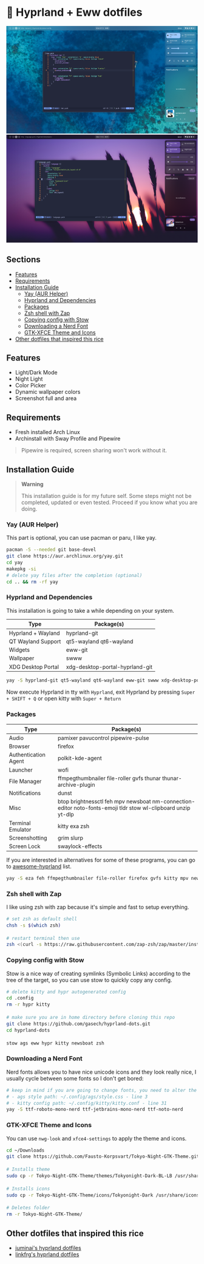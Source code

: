 # 🌌 Hyprland + Eww dotfiles

![Screenshot 1](https://raw.githubusercontent.com/gasech/hyprland-dots/main/assets/screenshot1.png)
![Screenshot 2](https://raw.githubusercontent.com/gasech/hyprland-dots/main/assets/screenshot2.png)

## Sections
<!-- vim-markdown-toc Marked -->

* [Features](#features)
* [Requirements](#requirements)
* [Installation Guide](#installation-guide)
    * [Yay (AUR Helper)](#yay-(aur-helper))
    * [Hyprland and Dependencies](#hyprland-and-dependencies)
    * [Packages](#packages)
    * [Zsh shell with Zap](#zsh-shell-with-zap)
    * [Copying config with Stow](#copying-config-with-stow)
    * [Downloading a Nerd Font](#downloading-a-nerd-font)
    * [GTK-XFCE Theme and Icons](#gtk-xfce-theme-and-icons)
* [Other dotfiles that inspired this rice](#other-dotfiles-that-inspired-this-rice)

<!-- vim-markdown-toc -->

## Features

- Light/Dark Mode
- Night Light
- Color Picker
- Dynamic wallpaper colors
- Screenshot full and area

## Requirements
* Fresh installed Arch Linux 
* Archinstall with Sway Profile and Pipewire

> Pipewire is required, screen sharing won't work without it.

## Installation Guide 
> **Warning** 
>
> This installation guide is for my future self. Some steps might not be completed, updated or even tested. Proceed if you know what you are doing.

### Yay (AUR Helper)
This part is optional, you can use pacman or paru, I like yay.

```bash
pacman -S --needed git base-devel
git clone https://aur.archlinux.org/yay.git
cd yay
makepkg -si
# delete yay files after the completion (optional) 
cd .. && rm -rf yay
```

### Hyprland and Dependencies
This installation is going to take a while depending on your system.

| Type | Package(s) |
|-|--|
| Hyprland + Wayland  | hyprland-git |
| QT Wayland Support | qt5-wayland qt6-wayland |
| Widgets | eww-git |
| Wallpaper | swww |
| XDG Desktop Portal  | xdg-desktop-portal-hyprland-git  |

```bash
yay -S hyprland-git qt5-wayland qt6-wayland eww-git swww xdg-desktop-portal-hyprland-git
```

Now execute Hyprland in tty with `Hyprland`, exit Hyprland by pressing `Super + SHIFT + Q` or open kitty with `Super + Return` 

### Packages 

| Type | Package(s)    |
|--------------- | --------------- |
| Audio | pamixer pavucontrol pipewire-pulse |
| Browser | firefox | 
| Authentication Agent | polkit-kde-agent |
| Launcher | wofi |
| File Manager | ffmpegthumbnailer file-roller gvfs thunar thunar-archive-plugin |
| Notifications | dunst  |
| Misc | btop brightnessctl feh mpv newsboat nm-connection-editor noto-fonts-emoji tldr stow wl-clipboard unzip yt-dlp |
| Terminal Emulator | kitty exa zsh |
| Screenshotting | grim slurp |
| Screen Lock | swaylock-effects |

If you are interested in alternatives for some of these programs, you can go to [awesome-hyprland](https://github.com/hyprland-community/awesome-hyprland) list. 

```bash
yay -S eza feh ffmpegthumbnailer file-roller firefox gvfs kitty mpv newsboat nm-connection-editor noto-fonts-emoji pamixer pavucontrol pipewire-pulse polkit-kde-agent stow swaylock-effects thunar thunar-archive-plugin wlogout tldr unzip wl-clipboard wofi yt-dlp zsh 
```

### Zsh shell with Zap
I like using zsh with zap because it's simple and fast to setup everything.

```bash
# set zsh as default shell
chsh -s $(which zsh)

# restart terminal then use 
zsh <(curl -s https://raw.githubusercontent.com/zap-zsh/zap/master/install.zsh)
```

### Copying config with Stow
Stow is a nice way of creating symlinks (Symbolic Links) according to the tree of the target, so you can use stow to quickly copy any config.

```bash
# delete kitty and hypr autogenerated config
cd .config
rm -r hypr kitty

# make sure you are in home directory before cloning this repo
git clone https://github.com/gasech/hyprland-dots.git
cd hyprland-dots 

stow ags eww hypr kitty newsboat zsh
```

### Downloading a Nerd Font
Nerd fonts allows you to have nice unicode icons and they look really nice, I usually cycle between some fonts so I don't get bored:

```bash
# keep in mind if you are going to change fonts, you need to alter the font name in ags and kitty.
# - ags style path: ~/.config/ags/style.css - line 3
# - kitty config path: ~/.config/kitty/kitty.conf - line 31
yay -S ttf-roboto-mono-nerd ttf-jetbrains-mono-nerd ttf-noto-nerd
```

### GTK-XFCE Theme and Icons
You can use `nwg-look` and `xfce4-settings` to apply the theme and icons.

```bash
cd ~/Downloads
git clone https://github.com/Fausto-Korpsvart/Tokyo-Night-GTK-Theme.git

# Installs theme
sudo cp -r Tokyo-Night-GTK-Theme/themes/Tokyonight-Dark-BL-LB /usr/share/themes/

# Installs icons
sudo cp -r Tokyo-Night-GTK-Theme/icons/Tokyonight-Dark /usr/share/icons/

# Deletes folder
rm -r Tokyo-Night-GTK-Theme/
```

## Other dotfiles that inspired this rice
* [juminai's hyprland dotfiles](https://github.com/juminai/dotfiles)
* [linkfrg's hyprland dotfiles](https://github.com/linkfrg/dotfiles)

